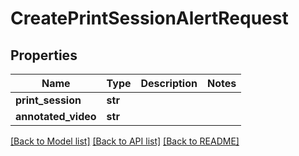 # CreatePrintSessionAlertRequest

## Properties
Name | Type | Description | Notes
------------ | ------------- | ------------- | -------------
**print_session** | **str** |  | 
**annotated_video** | **str** |  | 

[[Back to Model list]](../README.md#documentation-for-models) [[Back to API list]](../README.md#documentation-for-api-endpoints) [[Back to README]](../README.md)



